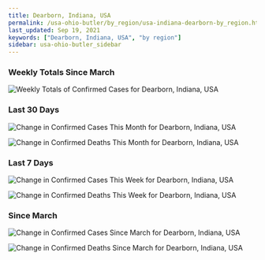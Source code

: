 ```yaml
---
title: Dearborn, Indiana, USA
permalink: /usa-ohio-butler/by_region/usa-indiana-dearborn-by_region.html
last_updated: Sep 19, 2021
keywords: ["Dearborn, Indiana, USA", "by region"]
sidebar: usa-ohio-butler_sidebar
---
```


<h3>Weekly Totals Since March</h3>

![Weekly Totals of Confirmed Cases for Dearborn, Indiana, USA](/covid_tracker/images/graphs/usa-indiana-dearborn-weekly_totals_graph.png)

<h3>Last 30 Days</h3>

![Change in Confirmed Cases This Month for Dearborn, Indiana, USA](/covid_tracker/images/graphs/usa-indiana-dearborn-delta_confirmed-30_days_graph.png)

![Change in Confirmed Deaths This Month for Dearborn, Indiana, USA](/covid_tracker/images/graphs/usa-indiana-dearborn-delta_deaths-30_days_graph.png)

<h3>Last 7 Days</h3>

![Change in Confirmed Cases This Week for Dearborn, Indiana, USA](/covid_tracker/images/graphs/usa-indiana-dearborn-delta_confirmed-7_days_graph.png)

![Change in Confirmed Deaths This Week for Dearborn, Indiana, USA](/covid_tracker/images/graphs/usa-indiana-dearborn-delta_deaths-7_days_graph.png)

<h3>Since March</h3>

![Change in Confirmed Cases Since March for Dearborn, Indiana, USA](/covid_tracker/images/graphs/usa-indiana-dearborn-delta_confirmed-since_march_graph.png)

![Change in Confirmed Deaths Since March for Dearborn, Indiana, USA](/covid_tracker/images/graphs/usa-indiana-dearborn-delta_deaths-since_march_graph.png)
